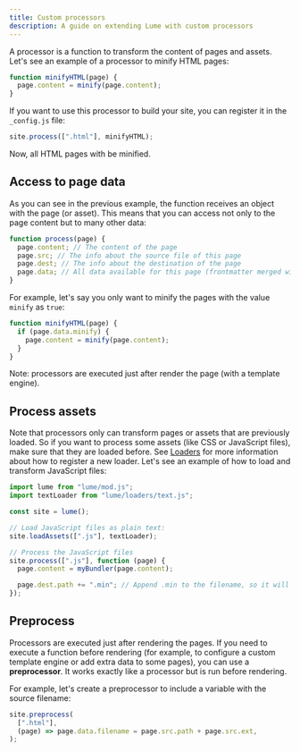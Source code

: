 ```yaml
---
title: Custom processors
description: A guide on extending Lume with custom processors
---
```


A processor is a function to transform the content of pages and assets. Let's
see an example of a processor to minify HTML pages:

```js
function minifyHTML(page) {
  page.content = minify(page.content);
}
```

If you want to use this processor to build your site, you can register it in the
`_config.js` file:

```js
site.process([".html"], minifyHTML);
```

Now, all HTML pages with be minified.

## Access to page data

As you can see in the previous example, the function receives an object with the
page (or asset). This means that you can access not only to the page content but
to many other data:

```js
function process(page) {
  page.content; // The content of the page
  page.src; // The info about the source file of this page
  page.dest; // The info about the destination of the page
  page.data; // All data available for this page (frontmatter merged with _data)
}
```

For example, let's say you only want to minify the pages with the value `minify`
as `true`:

```js
function minifyHTML(page) {
  if (page.data.minify) {
    page.content = minify(page.content);
  }
}
```

Note: processors are executed just after render the page (with a template
engine).

## Process assets

Note that processors only can transform pages or assets that are previously
loaded. So if you want to process some assets (like CSS or JavaScript files),
make sure that they are loaded before. See [Loaders](/advanced/loaders/) for
more information about how to register a new loader. Let's see an example of how
to load and transform JavaScript files:

```js
import lume from "lume/mod.js";
import textLoader from "lume/loaders/text.js";

const site = lume();

// Load JavaScript files as plain text:
site.loadAssets([".js"], textLoader);

// Process the JavaScript files
site.process([".js"], function (page) {
  page.content = myBundler(page.content);

  page.dest.path += ".min"; // Append .min to the filename, so it will be saved as example.min.js
});
```

## Preprocess

Processors are executed just after rendering the pages. If you need to execute a
function before rendering (for example, to configure a custom template engine or
add extra data to some pages), you can use a **preprocessor**. It works exactly
like a processor but is run before rendering.

For example, let's create a preprocessor to include a variable with the source
filename:

```js
site.preprocess(
  [".html"],
  (page) => page.data.filename = page.src.path + page.src.ext,
);
```
